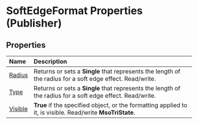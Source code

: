 
# SoftEdgeFormat Properties (Publisher)

## Properties



|**Name**|**Description**|
|:-----|:-----|
| [Radius](577920f2-2484-9f14-fdcd-09b5d6d5964c.md)|Returns or sets a  **Single** that represents the length of the radius for a soft edge effect. Read/write.|
| [Type](e4bd7a4b-17a5-b0c2-7fd8-34025651c19d.md)|Returns or sets a  **Single** that represents the length of the radius for a soft edge effect. Read/write.|
| [Visible](e95a9764-4e36-5757-3d78-ae0344bf3562.md)| **True** if the specified object, or the formatting applied to it, is visible. Read/write **MsoTriState**.|
